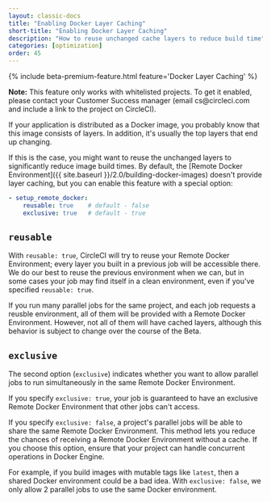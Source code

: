 ```yaml
---
layout: classic-docs
title: "Enabling Docker Layer Caching"
short-title: "Enabling Docker Layer Caching"
description: "How to reuse unchanged cache layers to reduce build time"
categories: [optimization]
order: 45
---
```


{% include beta-premium-feature.html feature='Docker Layer Caching' %}

<div class="alert alert-info" role="alert">
<strong>Note:</strong> This feature only works with whitelisted projects. To get it enabled, please contact your Customer Success manager (email cs@circleci.com and include a link to the project on CircleCI).
</div>

If your application is distributed as a Docker image, you probably know that this image consists of layers. In addition, it's usually the top layers that end up changing.

If this is the case, you might want to reuse the unchanged layers to significantly reduce image build times. By default, the [Remote Docker Environment]({{ site.baseurl }}/2.0/building-docker-images) doesn't provide layer caching, but you can enable this feature with a special option:

``` YAML
- setup_remote_docker:
    reusable: true    # default - false
    exclusive: true   # default - true
```

## **`reusable`**

With `reusable: true`, CircleCI will try to reuse your Remote Docker Environment; every layer you built in a previous job will be accessible there. We do our best to reuse the previous environment when we can, but in some cases your job may find itself in a clean environment, even if you've specified `reusable: true`.

If you run many parallel jobs for the same project, and each job requests a reusble environment, all of them will be provided with a Remote Docker Environment. However, not all of them will have cached layers, although this behavior is subject to change over the course of the Beta.

## **`exclusive`**

The second option (`exclusive`) indicates whether you want to allow parallel jobs to run simultaneously in the same Remote Docker Environment.

If you specify `exclusive: true`, your job is guaranteed to have an exclusive Remote Docker Environment that other jobs can't access.

If you specify `exclusive: false`, a project's parallel jobs will be able to share the same Remote Docker Environment. This method lets you reduce the chances of receiving a Remote Docker Environment without a cache. If you choose this option, ensure that your project can handle concurrent operations in Docker Engine.

For example, if you build images with mutable tags like `latest`, then a shared Docker environment could be a bad idea. With `exclusive: false`, we only allow 2 parallel jobs to use the same Docker environment.
